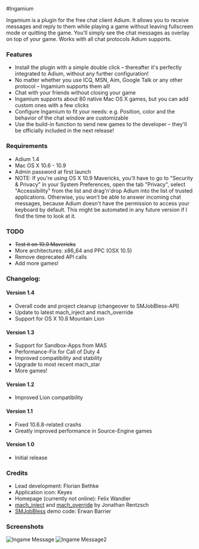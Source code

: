 #Ingamium

Ingamium is a plugin for the free chat client Adium. It allows you to receive messages and reply to them while playing a game without leaving fullscreen mode or quitting the game. You'll simply see the chat messages as overlay on top of your game. Works with all chat protocols Adium supports.

### Features
* Install the plugin with a simple double click – thereafter it's perfectly integrated to Adium, without any further configuration!
* No matter whether you use ICQ, MSN, Aim, Google Talk or any other protocol – Ingamium supports them all!
* Chat with your friends without closing your game
* Ingamium supports about 80 native Mac OS X games, but you can add custom ones with a few clicks
* Configure Ingamium to fit your needs: e.g. Position, color and the behavior of the chat window are customizable
* Use the build-in function to send new games to the developer – they'll be officially included in the next release!

### Requirements
* Adium 1.4
* Mac OS X 10.6 - 10.9
* Admin password at first launch
* NOTE: If you're using OS X 10.9 Mavericks, you'll have to go to "Security & Privacy" in your System Preferences, open the tab "Privacy", select "Accessibility" from the list and drag'n'drop Adium into the list of trusted applications. Otherwise, you won't be able to answer incoming chat messages, because Adium doesn't have the permission to access your keyboard by default. This might be automated in any future version if I find the time to look at it.

### TODO
* ~~Test it on 10.9 Mavericks~~
* More architectures: x86_64 and PPC (OSX 10.5)
* Remove deprecated API calls
* Add more games!

### Changelog:
#### Version 1.4
* Overall code and project cleanup (changeover to SMJobBless-API)
* Update to latest mach_inject and mach_override
* Support for OS X 10.8 Mountain Lion

#### Version 1.3
* Support for Sandbox-Apps from MAS
* Performance-Fix for Call of Duty 4
* Improved compatibility and stability
* Upgrade to most recent mach_star
* More games!

#### Version 1.2
* Improved Lion compatibility

#### Version 1.1
* Fixed 10.6.8-related crashs
* Greatly improved performance in Source-Engine games

#### Version 1.0
* Initial release

### Credits
* Lead development: Florian Bethke
* Application icon: Keyes
* Homepage (currently not online): Felix Wandler
* [mach_inject](https://github.com/rentzsch/mach_inject) and [mach_override](https://github.com/rentzsch/mach_override) by Jonathan Rentzsch
* [SMJobBless](https://github.com/erwanb/MachInjectSample) demo code: Erwan Barrier


### Screenshots
![Ingame Message](https://raw.github.com/Fl0ri4n/Ingamium/master/Resources/screenshot1.png)
![Ingame Message2](https://raw.github.com/Fl0ri4n/Ingamium/master/Resources/screenshot2.tiff)
